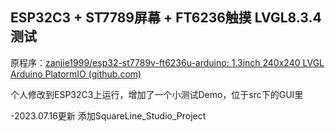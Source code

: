 ## ESP32C3 + ST7789屏幕 + FT6236触摸 LVGL8.3.4测试
原程序：[zanjie1999/esp32-st7789v-ft6236u-arduino: 1.3inch 240x240 LVGL Arduino PlatormIO (github.com)](https://github.com/zanjie1999/esp32-st7789v-ft6236u-arduino)

个人修改到ESP32C3上运行，增加了一个小测试Demo，位于src下的GUI里



-2023.07.16更新 添加SquareLine_Studio_Project
